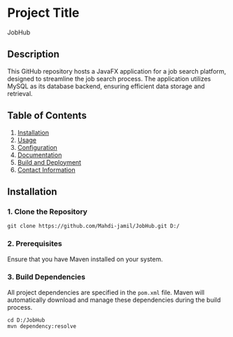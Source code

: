 # Project Title
JobHub


## Description

This GitHub repository hosts a JavaFX application for a job search platform, designed to streamline the job search process. The application utilizes MySQL as its database backend, ensuring efficient data storage and retrieval.


## Table of Contents

1. [Installation](#installation)
2. [Usage](#usage)
3. [Configuration](#configuration)
4. [Documentation](#documentation)
5. [Build and Deployment](#build-and-deployment)
6. [Contact Information](#contact-information)

## Installation
### 1. Clone the Repository
```
git clone https://github.com/Mahdi-jamil/JobHub.git D:/
```
### 2. Prerequisites
Ensure that you have Maven installed on your system.
### 3. Build Dependencies
All project dependencies are specified in the `pom.xml` file. Maven will automatically download and manage these dependencies during the build process.
```
cd D:/JobHub
mvn dependency:resolve

```


